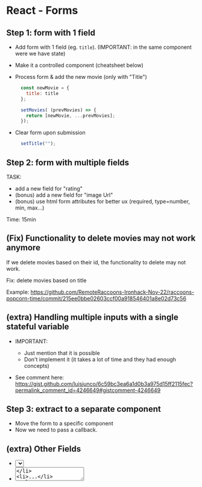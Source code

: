 

# React - Forms

<!-- 


Status: draft



*** IMPORTANT ***
*** IMPORTANT ***
-
----- Start creating the FORM IN THE SAME COMPONENT WHERE WE HAVE STATE.
-
*** IMPORTANT ***
*** IMPORTANT ***



Steps:
- 1. Create the Form in the same component where we store the list of movies (ie. w/o creating a specific component for the form)

- 2. Creating a specific component for the form (when the user submits, we will need to update state on the parent component -- this is what students find difficult)


Notes:

- Lesson can take much longer than it seems (about 4h)
- Students find it very challenging/confusing (all the part when we need to change state in the parent component etc)

-->


## Step 1: form with 1 field

- Add form with 1 field (eg. `title`).
  (IMPORTANT: in the same component were we have state)

- Make it a controlled component (cheatsheet below)

- Process form & add the new movie (only with "Title")


  ```js
    const newMovie = {
      title: title 
    };

    setMovies( (prevMovies) => {
      return [newMovie, ...prevMovies];
    });
  ```


- Clear form upon submission

  ```js
    setTitle("");
  ```



## Step 2: form with multiple fields


TASK:

- add a new field for "rating"
- (bonus) add a new field for "image Url"
- (bonus) use html form attributes for better ux (required, type=number, min, max...)

Time: 15min




## (Fix) Functionality to delete movies may not work anymore

  If we delete movies based on their id, the functionality to delete may not work.


  Fix: delete movies based on title

  Example: https://github.com/RemoteRaccoons-Ironhack-Nov-22/raccoons-popcorn-time/commit/215ee0bbe02603ccf00a918546401a8e02d73c56





## (extra) Handling multiple inputs with a single stateful variable

- IMPORTANT: 
  - Just mention that it is possible 
  - Don't implement it (it takes a lot of time and they had enough concepts)

- See comment here: https://gist.github.com/luisjunco/6c59bc3ea6a1d0b3a975d15ff2115fec?permalink_comment_id=4246649#gistcomment-4246649



## Step 3: extract to a separate component
- Move the form to a specific component <AddMovie />
- Now we need to pass a callback.


## (extra) Other Fields
- <select>
- <textarea>
- ...

> Google / React docs / Students portal




## (Extra) Searbox:

Functionality for searchbox (asked in today's lab)
- option1: show how to do 
- option2: provide an example with code so that they can see it (ex. in popcorn time)


IMPORTANT: keep searchbar in App.js 
IMPORTANT: keep searchbar in App.js 
IMPORTANT: keep searchbar in App.js 


Example commit 1 (searchbar in App.js): 
- https://github.com/RemoteRaccoons-Ironhack-Nov-22/raccoons-popcorn-time/commit/e2c1abc8e4ef0217537e30ca07e8a87357e8f49f


Example commit 2 (extract search box to a specific component "SearchBox"): 
- https://github.com/RemoteRaccoons-Ironhack-Nov-22/raccoons-popcorn-time/commit/5f8559833f5d79b08dde32243cb9daafd378f395
- From all possible patterns (without useEffect), keeping a stateful variable "searchQuery" in App.js would be the easiest (otherwise you need to keep a second stateful variable in App.js + update it everytime you add/delete a movie).


Video (web dev simplified):
- https://www.youtube.com/watch?v=E1cklb4aeXA&t=335s


<!--
@todo: record video
- how to implement search box (ex. directly in app.js)
- extract to specific component (ex. "SearchBox" component)
-->


## React Forms Cheatsheet:

Gist: https://gist.github.com/luisjunco/6c59bc3ea6a1d0b3a975d15ff2115fec

